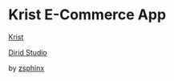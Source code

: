 # Krist E-Commerce App

[Krist](https://www.figma.com/community/file/1321538390401626366/shopping-ecommerce-website-ui-kit-ui8)

[Dirid Studio](https://www.figma.com/@diridstudio)

by [zsphinx](https://linktr.ee/zsphinxyz)